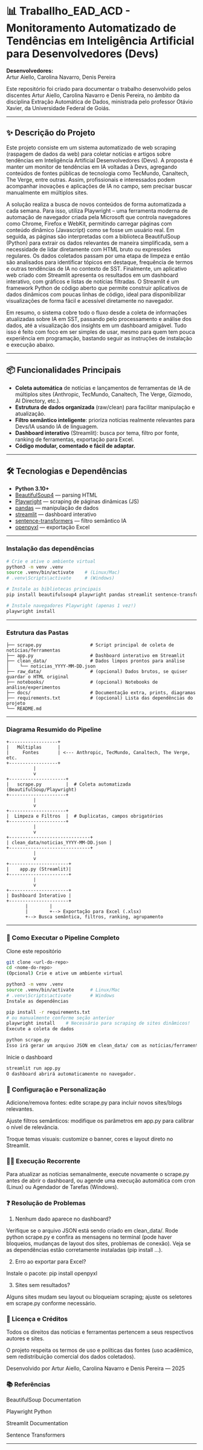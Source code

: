 # 📊 Traballho_EAD_ACD - Monitoramento Automatizado de Tendências em Inteligência Artificial para Desenvolvedores (Devs)

**Desenvolvedores:**  
Artur Aiello, Carolina Navarro, Denis Pereira

Este repositório foi criado para documentar o trabalho desenvolvido pelos discentes Artur Aiello, Carolina Navarro e Denis Pereira, no âmbito da disciplina Extração Automática de Dados, ministrada pelo professor Otávio Xavier, da Universidade Federal de Goiás.

---

## ✨ Descrição do Projeto

Este projeto consiste em um sistema automatizado de web scraping (raspagem de dados da web) para coletar notícias e artigos sobre tendências em Inteligência Artificial Desenvolvedores (Devs). A proposta é manter um monitor de tendências em IA voltadas à Devs, agregando conteúdos de fontes públicas de tecnologia como TecMundo, Canaltech, The Verge, entre outras. Assim, profissionais e interessados podem acompanhar inovações e aplicações de IA no campo, sem precisar buscar manualmente em múltiplos sites. 

A solução realiza a busca de novos conteúdos de forma automatizada a cada semana. Para isso, utiliza Playwright – uma ferramenta moderna de automação de navegador criada pela Microsoft que controla navegadores como Chrome, Firefox e WebKit, permitindo carregar páginas com conteúdo dinâmico (Javascript) como se fosse um usuário real. Em seguida, as páginas são interpretadas com a biblioteca BeautifulSoup (Python) para extrair os dados relevantes de maneira simplificada, sem a necessidade de lidar diretamente com HTML bruto ou expressões regulares. Os dados coletados passam por uma etapa de limpeza e então são analisados para identificar tópicos em destaque, frequência de termos e outras tendências de IA no contexto de SST. Finalmente, um aplicativo web criado com Streamlit apresenta os resultados em um dashboard interativo, com gráficos e listas de notícias filtradas. O Streamlit é um framework Python de código aberto que permite construir aplicativos de dados dinâmicos com poucas linhas de código, ideal para disponibilizar visualizações de forma fácil e acessível diretamente no navegador. 

Em resumo, o sistema cobre todo o fluxo desde a coleta de informações atualizadas sobre IA em SST, passando pelo processamento e análise dos dados, até a visualização dos insights em um dashboard amigável. Tudo isso é feito com foco em ser simples de usar, mesmo para quem tem pouca experiência em programação, bastando seguir as instruções de instalação e execução abaixo.

---

## 📦 Funcionalidades Principais

- **Coleta automática** de notícias e lançamentos de ferramentas de IA de múltiplos sites (Anthropic, TecMundo, Canaltech, The Verge, Gizmodo, AI Directory, etc.).
- **Estrutura de dados organizada** (raw/clean) para facilitar manipulação e atualização.
- **Filtro semântico inteligente**: prioriza notícias realmente relevantes para Devs/IA usando IA de linguagem.
- **Dashboard interativo** (Streamlit): busca por tema, filtro por fonte, ranking de ferramentas, exportação para Excel.
- **Código modular, comentado e fácil de adaptar.**

---

## 🛠️ Tecnologias e Dependências

- **Python 3.10+**
- [BeautifulSoup4](https://www.crummy.com/software/BeautifulSoup/) — parsing HTML
- [Playwright](https://playwright.dev/python/) — scraping de páginas dinâmicas (JS)
- [pandas](https://pandas.pydata.org/) — manipulação de dados
- [streamlit](https://streamlit.io/) — dashboard interativo
- [sentence-transformers](https://www.sbert.net/) — filtro semântico IA
- [openpyxl](https://openpyxl.readthedocs.io/) — exportação Excel

---

### Instalação das dependências

```bash
# Crie e ative o ambiente virtual
python3 -m venv .venv
source .venv/bin/activate    # (Linux/Mac)
# .venv\Scripts\activate     # (Windows)

# Instale as bibliotecas principais
pip install beautifulsoup4 playwright pandas streamlit sentence-transformers openpyxl

# Instale navegadores Playwright (apenas 1 vez!)
playwright install
```
---

### Estrutura das Pastas

```
├── scrape.py                  # Script principal de coleta de notícias/ferramentas
├── app.py                     # Dashboard interativo em Streamlit
├── clean_data/                # Dados limpos prontos para análise
│    └── noticias_YYYY-MM-DD.json
├── raw_data/                  # (opcional) Dados brutos, se quiser guardar o HTML original
├── notebooks/                 # (opcional) Notebooks de análise/experimentos
├── docs/                      # Documentação extra, prints, diagramas
├── requirements.txt           # (opcional) Lista das dependências do projeto
└── README.md
```
---

### Diagrama Resumido do Pipeline
```
+------------------+
|   Múltiplas      |
|     Fontes       | <--- Anthropic, TecMundo, Canaltech, The Verge, etc.
+------------------+
          |
          v
+---------------------+
|   scrape.py         |  # Coleta automatizada (BeautifulSoup/Playwright)
+---------------------+
          |
          v
+---------------------+
|  Limpeza e Filtros  |  # Duplicatas, campos obrigatórios
+---------------------+
          |
          v
+------------------------------+
| clean_data/noticias_YYYY-MM-DD.json |
+------------------------------+
          |
          v
+----------------------+
|    app.py (Streamlit)|
+----------------------+
          |
          v
+----------------------+
| Dashboard Interativo |
+----------------------+
       |        |
       |        +--> Exportação para Excel (.xlsx)
       +--> Busca semântica, filtros, ranking, agrupamento
```
---

### 🚀 Como Executar o Pipeline Completo
Clone este repositório

```bash
git clone <url-do-repo>
cd <nome-do-repo>
(Opcional) Crie e ative um ambiente virtual
```

```bash
python3 -m venv .venv
source .venv/bin/activate      # Linux/Mac
# .venv\Scripts\activate       # Windows
Instale as dependências
```

```bash
pip install -r requirements.txt
# ou manualmente conforme seção anterior
playwright install    # Necessário para scraping de sites dinâmicos!
Execute a coleta de dados
```

```bash
python scrape.py
Isso irá gerar um arquivo JSON em clean_data/ com as notícias/ferramentas mais recentes.
```

Inicie o dashboard

```bash
streamlit run app.py
O dashboard abrirá automaticamente no navegador.
```

### 🧩 Configuração e Personalização
Adicione/remova fontes: edite scrape.py para incluir novos sites/blogs relevantes.

Ajuste filtros semânticos: modifique os parâmetros em app.py para calibrar o nível de relevância.

Troque temas visuais: customize o banner, cores e layout direto no Streamlit.

### 👩‍💻 Execução Recorrente
Para atualizar as notícias semanalmente, execute novamente o scrape.py antes de abrir o dashboard, ou agende uma execução automática com cron (Linux) ou Agendador de Tarefas (Windows).

### ❓ Resolução de Problemas
1) Nenhum dado aparece no dashboard?

Verifique se o arquivo JSON está sendo criado em clean_data/.
Rode python scrape.py e confira as mensagens no terminal (pode haver bloqueios, mudanças de layout dos sites, problemas de conexão).
Veja se as dependências estão corretamente instaladas (pip install ...).

2) Erro ao exportar para Excel?

Instale o pacote: pip install openpyxl

3) Sites sem resultados?

Alguns sites mudam seu layout ou bloqueiam scraping; ajuste os seletores em scrape.py conforme necessário.

### 📄 Licença e Créditos
Todos os direitos das notícias e ferramentas pertencem a seus respectivos autores e sites.

O projeto respeita os termos de uso e políticas das fontes (uso acadêmico, sem redistribuição comercial dos dados coletados).

Desenvolvido por Artur Aiello, Carolina Navarro e Denis Pereira — 2025

### 📚 Referências
BeautifulSoup Documentation

Playwright Python

Streamlit Documentation

Sentence Transformers

---
